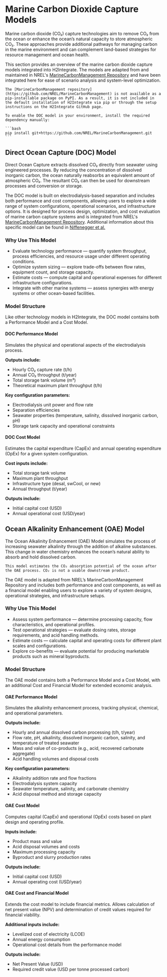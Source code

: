 # Marine Carbon Dioxide Capture Models
Marine carbon dioxide (CO₂) capture technologies aim to remove CO₂ from the ocean or enhance the ocean’s natural capacity to store atmospheric CO₂. These approaches provide additional pathways for managing carbon in the marine environment and can complement land-based strategies for resource management and ocean health.

This section provides an overview of the marine carbon dioxide capture models integrated into H2Integrate. The models are adapted from and maintained in NREL's [MarineCarbonManagement Repository](https://github.com/Nrel/MarineCarbonManagement) and have been integrated here for ease of scenario analysis and system-level optimization.

````{note}
The [MarineCarbonManagement repository](https://github.com/NREL/MarineCarbonManagement) is not available as a pip-installable package on PyPI. As a result, it is not included in the default installation of H2Integrate via pip or through the setup instructions on the H2Integrate GitHub page.

To enable the DOC model in your environment, install the required dependency manually:

```bash
pip install git+https://github.com/NREL/MarineCarbonManagement.git
```

````

## Direct Ocean Capture (DOC) Model

Direct Ocean Capture extracts dissolved CO₂ directly from seawater using engineered processes. By reducing the concentration of dissolved inorganic carbon, the ocean naturally reabsorbs an equivalent amount of atmospheric CO₂. The resultant CO₂ can then be used for downstream processes and conversion or storage.

The DOC model is built on electrodialysis-based separation and includes both performance and cost components, allowing users to explore a wide range of system configurations, operational scenarios, and infrastructure options. It is designed for process design, optimization, and cost evaluation of marine carbon capture systems and is integrated from NREL's [MarineCarbonManagement Repository](https://github.com/Nrel/MarineCarbonManagement). Additional information about this specific model can be found in [Niffenegger et al.](https://doi.org/10.3390/cleantechnol7030052)

### Why Use This Model
- Evaluate technology performance — quantify system throughput, process efficiencies, and resource usage under different operating conditions.
- Optimize system sizing — explore trade-offs between flow rates, equipment count, and storage capacity.
- Estimate costs — compute capital and operational expenses for different infrastructure configurations.
- Integrate with other marine systems — assess synergies with energy systems or other ocean-based facilities.

### Model Structure
Like other technology models in H2Integrate, the DOC model contains both a Performance Model and a Cost Model.

#### DOC Performance Model
Simulates the physical and operational aspects of the electrodialysis process.

**Outputs include:**
- Hourly CO₂ capture rate (t/h)
- Annual CO₂ throughput (t/year)
- Total storage tank volume (m³)
- Theoretical maximum plant throughput (t/h)

**Key configuration parameters:**
- Electrodialysis unit power and flow rate
- Separation efficiencies
- Seawater properties (temperature, salinity, dissolved inorganic carbon, pH)
- Storage tank capacity and operational constraints

#### DOC Cost Model
Estimates the capital expenditure (CapEx) and annual operating expenditure (OpEx) for a given system configuration.

**Cost inputs include:**
- Total storage tank volume
- Maximum plant throughput
- Infrastructure type (desal, swCool, or new)
- Annual throughput (t/year)

**Outputs include:**
- Initial capital cost (USD)
- Annual operational cost (USD/year)


## Ocean Alkalinity Enhancement (OAE) Model
The Ocean Alkalinity Enhancement (OAE) Model simulates the process of increasing seawater alkalinity through the addition of alkaline substances. This change in water chemistry enhances the ocean’s natural ability to absorb and hold dissolved carbon.

```{note}
This model estimates the CO₂ absorption potential of the ocean after the OAE process. CO₂ is not a usable downstream product.
```

The OAE model is adapted from NREL’s MarineCarbonManagement Repository and includes both performance and cost components, as well as a financial model enabling users to explore a variety of system designs, operational strategies, and infrastructure setups.

### Why Use This Model
- Assess system performance — determine processing capacity, flow characteristics, and operational profiles.
- Test operational strategies — evaluate dosing rates, storage requirements, and acid handling methods.
- Estimate costs — calculate capital and operating costs for different plant scales and configurations.
- Explore co-benefits — evaluate potential for producing marketable products such as mineral byproducts.

### Model Structure
The OAE model contains both a Performance Model and a Cost Model, with an additional Cost and Financial Model for extended economic analysis.

#### OAE Performance Model
Simulates the alkalinity enhancement process, tracking physical, chemical, and operational parameters.

**Outputs include:**
- Hourly and annual dissolved carbon processing (t/h, t/year)
- Flow rate, pH, alkalinity, dissolved inorganic carbon, salinity, and temperature of treated seawater
- Mass and value of co-products (e.g., acid, recovered carbonate aggregate)
- Acid handling volumes and disposal costs

**Key configuration parameters:**
- Alkalinity addition rate and flow fractions
- Electrodialysis system capacity
- Seawater temperature, salinity, and carbonate chemistry
- Acid disposal method and storage capacity

#### OAE Cost Model
Computes capital (CapEx) and operational (OpEx) costs based on plant design and operating profile.

**Inputs include:**
- Product mass and value
- Acid disposal volumes and costs
- Maximum processing capacity
- Byproduct and slurry production rates

**Outputs include:**
- Initial capital cost (USD)
- Annual operating cost (USD/year)

#### OAE Cost and Financial Model
Extends the cost model to include financial metrics. Allows calculation of net present value (NPV) and determination of credit values required for financial viability.

**Additional inputs include:**
- Levelized cost of electricity (LCOE)
- Annual energy consumption
- Operational cost details from the performance model

**Outputs include:**
- Net Present Value (USD)
- Required credit value (USD per tonne processed carbon)
